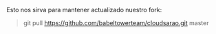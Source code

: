 Esto nos sirva para mantener actualizado nuestro fork:

>git pull https://github.com/babeltowerteam/cloudsarao.git master
